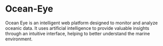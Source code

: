 # Ocean-Eye
Ocean Eye is an intelligent web platform designed to monitor and analyze oceanic data. It uses artificial intelligence to provide valuable insights through an intuitive interface, helping to better understand the marine environment.
